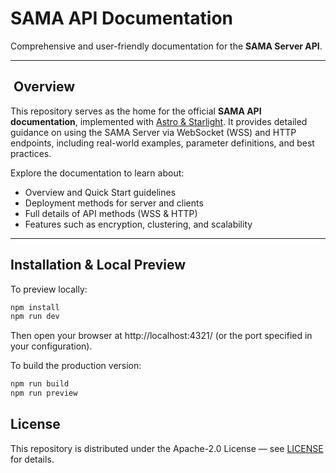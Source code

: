 # SAMA API Documentation

Comprehensive and user-friendly documentation for the **SAMA Server API**.

---

## ​ Overview

This repository serves as the home for the official **SAMA API documentation**, implemented with [Astro & Starlight](https://starlight.astro.build/). It provides detailed guidance on using the SAMA Server via WebSocket (WSS) and HTTP endpoints, including real-world examples, parameter definitions, and best practices.

Explore the documentation to learn about:

- Overview and Quick Start guidelines
- Deployment methods for server and clients
- Full details of API methods (WSS & HTTP)
- Features such as encryption, clustering, and scalability

---

## Installation & Local Preview

To preview locally:

```bash
npm install
npm run dev
```

Then open your browser at http://localhost:4321/ (or the port specified in your configuration).

To build the production version:

```bash
npm run build
npm run preview
```

## License

This repository is distributed under the Apache-2.0 License — see [LICENSE](https://github.com/SAMA-Communications/docs/blob/main/LICENSE) for details.
